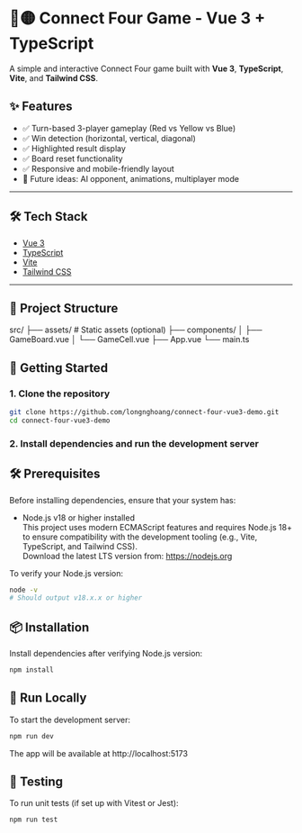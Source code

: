 # 🔴🟡 Connect Four Game - Vue 3 + TypeScript

A simple and interactive Connect Four game built with **Vue 3**, **TypeScript**, **Vite**, and **Tailwind CSS**.

## ✨ Features

- ✅ Turn-based 3-player gameplay (Red vs Yellow vs Blue)
- ✅ Win detection (horizontal, vertical, diagonal)
- ✅ Highlighted result display
- ✅ Board reset functionality
- ✅ Responsive and mobile-friendly layout
- 🚧 Future ideas: AI opponent, animations, multiplayer mode

---

## 🛠️ Tech Stack

- [Vue 3](https://vuejs.org/)
- [TypeScript](https://www.typescriptlang.org/)
- [Vite](https://vitejs.dev/)
- [Tailwind CSS](https://tailwindcss.com/)

---

## 📁 Project Structure

src/
├── assets/ # Static assets (optional)
├── components/
│ ├── GameBoard.vue
│ └── GameCell.vue
├── App.vue
└── main.ts

## 🚀 Getting Started

### 1. Clone the repository

```bash
git clone https://github.com/longnghoang/connect-four-vue3-demo.git
cd connect-four-vue3-demo

```

### 2. Install dependencies and run the development server

## 🛠️ Prerequisites

Before installing dependencies, ensure that your system has:

- Node.js v18 or higher installed  
  This project uses modern ECMAScript features and requires Node.js 18+ to ensure compatibility with the development tooling (e.g., Vite, TypeScript, and Tailwind CSS).  
  Download the latest LTS version from: https://nodejs.org

To verify your Node.js version:

```bash
node -v
# Should output v18.x.x or higher
```

## 📦 Installation

Install dependencies after verifying Node.js version:

```bash
npm install
```

## 🚀 Run Locally

To start the development server:

```bash
npm run dev
```

The app will be available at http://localhost:5173

## 🧪 Testing

To run unit tests (if set up with Vitest or Jest):

```bash
npm run test
```
